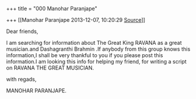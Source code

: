 +++
title = "000 Manohar Paranjape"

+++
[[Manohar Paranjape	2013-12-07, 10:20:29 [Source](https://groups.google.com/g/samskrita/c/fq_Q1D5HGW8)]]



Dear friends,

I am searching for information about The Great King RAVANA as a great musician.and Dashagranthi Brahmin .If anybody from this group knows this information,I shall be very thankful to you if you please post this information.I am looking this info for helping my friend, for writing a script on RAVANA THE GREAT MUSICIAN.  

with regads,



MANOHAR PARANJAPE.

  

